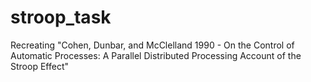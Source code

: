 # stroop_task
Recreating "Cohen, Dunbar, and McClelland 1990 - On the Control of Automatic Processes: A Parallel Distributed Processing Account of the Stroop Effect"
